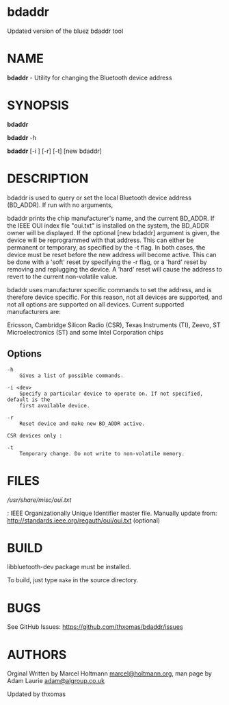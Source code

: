 # bdaddr
Updated version of the bluez bdaddr tool

NAME
====

**bdaddr** \- Utility for changing the Bluetooth device address

SYNOPSIS
========

 **bdaddr**

 **bdaddr** -h

 **bdaddr** [-i <dev>] [-r] [-t] [new bdaddr]

DESCRIPTION
===========

bdaddr
is used to query or set the local Bluetooth device address (BD_ADDR). If run
with no arguments,

bdaddr
prints the chip manufacturer's name, and the current BD_ADDR. If the IEEE OUI
index file "oui.txt" is installed on the system, the BD_ADDR owner will be
displayed. If the optional [new bdaddr] argument is given, the device will be
reprogrammed with that address. This can either be permanent or temporary, as
specified by the -t flag. In both cases, the device must be reset before the
new address will become active. This can be done with a 'soft' reset by
specifying the -r flag, or a 'hard' reset by removing and replugging the
device. A 'hard' reset will cause the address to revert to the current
non-volatile value.

bdaddr
uses manufacturer specific commands to set the address, and is therefore
device specific. For this reason, not all devices are supported, and not all
options are supported on all devices.
Current supported manufacturers are:

Ericsson, Cambridge Silicon Radio (CSR), Texas Instruments (TI), Zeevo,
ST Microelectronics (ST) and some Intel Corporation chips


Options
-------

```
-h
	Gives a list of possible commands.

-i <dev>
	Specify a particular device to operate on. If not specified, default is the
	first available device.

-r
	Reset device and make new BD_ADDR active.

CSR devices only :

-t
	Temporary change. Do not write to non-volatile memory.
```
FILES
=====

*/usr/share/misc/oui.txt*

:	IEEE Organizationally Unique Identifier master file.
	Manually update from: http://standards.ieee.org/regauth/oui/oui.txt
	(optional)

BUILD
=====

libbluetooth-dev package must be installed.

To build, just type ```make``` in the source directory.

BUGS
====

See GitHub Issues: <https://github.com/thxomas/bdaddr/issues>

AUTHORS
=======

Orginal 
Written by Marcel Holtmann <marcel@holtmann.org>,
man page by Adam Laurie <adam@algroup.co.uk>

Updated by thxomas
